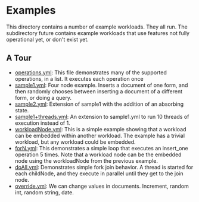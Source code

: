 Examples
========

This directory contains a number of example workloads. They all
run. The subdirectory future contains example workloads that use
features not fully operational yet, or don't exist yet.

A Tour
---------

- [operations.yml](operations.yml): This file demonstrates many of the
  supported operations, in a list. It executes each operation once
- [sample1.yml](sample1.yml): Four node example. Inserts a document of one form, and
  then randomly chooses between inserting a document of a different
  form, or doing a query.
- [sample2.yml](sample2.yml): Extension of sample1 with the addition of an absorbing
  state. 
- [sample1+threads.yml](sample1+threads.yml): An extension to sample1.yml to run 10 threads
  of execution instead of 1. 
- [workloadNode.yml](workloadNode.yml): This is a simple example showing that a workload
  can be embedded within another workload. The example has a trivial
  workload, but any workload could be embedded. 
- [forN.yml](forN.yml): This demonstrates a simple loop that executes an
  insert_one operation 5 times. Note that a workload node can be the
  embedded node using the workloadNode from the previous example. 
- [doAll.yml](doAll.yml): Demonstrates simple fork join behavior. A thread is
  started for each childNode, and they execute in parallel until they
  get to the join node. 
- [override.yml](override.yml): We can change values in documents. Increment, random
  int, random string, date. 
